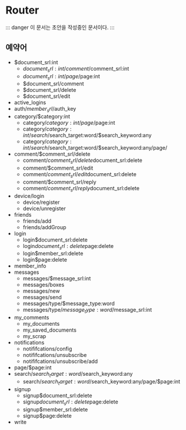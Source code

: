# Router

::: danger
이 문서는 초안을 작성중인 문서이다.
:::

## 예약어

- $document_srl:int
  - $document_srl:int/comment/$comment_srl:int
  - $document_srl:int/page/$page:int
  - $document_srl/comment
  - $document_srl/delete
  - $document_srl/edit
- active_logins
- auth/$member_srl/$auth_key
- category/$category:int
  - category/$category:int/page/$page:int
  - category/$category:int/search/$search_target:word/$search_keyword:any
  - category/$category:int/search/$search_target:word/$search_keyword:any/page/
- comment/$comment_srl/delete
  - comment/$comment_srl/delete$document_srl:delete
  - comment/$comment_srl/edit
  - comment/$comment_srl/edit$document_srl:delete
  - comment/$comment_srl/reply
  - comment/$comment_srl/reply$document_srl:delete
- device/login
  - device/register
  - device/unregister
- friends
  - friends/add
  - friends/addGroup
- login
  - login$document_srl:delete
  - login$document_srl:delete$page:delete
  - login$member_srl:delete
  - login$page:delete
- member_info
- messages
  - messages/$message_srl:int
  - messages/boxes
  - messages/new
  - messages/send
  - messages/type/$message_type:word
  - messages/type/$message_type:word/$message_srl:int
- my_comments
  - my_documents
  - my_saved_documents
  - my_scrap
- notifications
  - notififcations/config
  - notififcations/unsubscribe
  - notififcations/unsubscribe/add
- page/$page:int
- search/$search_target:word/$search_keyword:any
  - search/$search_target:word/$search_keyword:any/page/$page:int
- signup
  - signup$document_srl:delete
  - signup$document_srl:delete$page:delete
  - signup$member_srl:delete
  - signup$page:delete
- write

